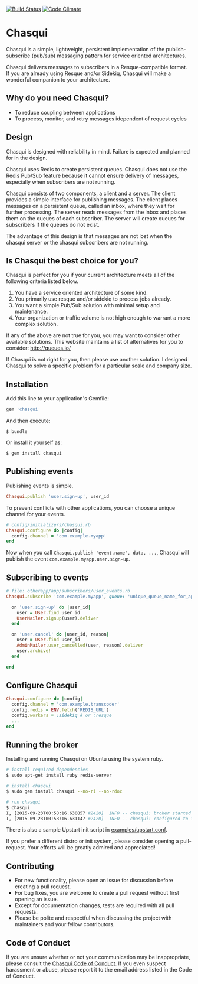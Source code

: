 [![Build Status](https://travis-ci.org/jbgo/chasqui.svg?branch=master)](https://travis-ci.org/jbgo/chasqui)
[![Code Climate](https://codeclimate.com/github/jbgo/chasqui/badges/gpa.svg)](https://codeclimate.com/github/jbgo/chasqui)

# Chasqui

Chasqui is a simple, lightweight, persistent implementation of the publish-subscribe (pub/sub)
messaging pattern for service oriented architectures.

Chasqui delivers messages to subscribers in a Resque-compatible format. If you are already
using Resque and/or Sidekiq, Chasqui will make a wonderful companion to your architecture.

## Why do you need Chasqui?

* To reduce coupling between applications
* To process, monitor, and retry messages idependent of request cycles

## Design

Chasqui is designed with reliability in mind.
Failure is expected and planned for in the design.

Chasqui uses Redis to create persistent queues. Chasqui does not use the Redis Pub/Sub feature
because it cannot ensure delivery of messages, especially when subscribers are not running.

Chasqui consists of two components, a client and a server.
The client provides a simple interface for publishing messages. The client places messages
on a persistent queue, called an inbox, where they wait for further processing.
The server reads messages from the inbox and places them on the queues of each subscriber.
The server will create queues for subscribers if the queues do not exist.

The advantage of this design is that messages are not lost when the chasqui server or the
chasqui subscribers are not running.

## Is Chasqui the best choice for you?

Chasqui is perfect for you if your current architecture meets all of the following criteria
listed below.

1. You have a service oriented architecture of some kind.
2. You primarily use resque and/or sidekiq to process jobs already.
3. You want a simple Pub/Sub solution with minimal setup and maintenance.
4. Your organization or traffic volume is not high enough to warrant a more complex solution.

If any of the above are not true for you, you may want to consider other available solutions.
This website maintains a list of alternatives for you to consider: http://queues.io/

If Chasqui is not right for you, then please use another solution. I designed Chasqui to
solve a specific problem for a particular scale and company size.

## Installation

Add this line to your application's Gemfile:

```ruby
gem 'chasqui'
```

And then execute:

    $ bundle

Or install it yourself as:

    $ gem install chasqui

## Publishing events

Publishing events is simple.

```rb
Chasqui.publish 'user.sign-up', user_id
```

To prevent conflicts with other applications, you can choose a unique channel for your events.

```rb
# config/initializers/chasqui.rb
Chasqui.configure do |config|
  config.channel = 'com.example.myapp'
end
```

Now when you call `Chasqui.publish 'event.name', data, ...`, Chasqui will publish the event
`com.example.myapp.user.sign-up`.

## Subscribing to events

```rb
# file: otherapp/app/subscribers/user_events.rb
Chasqui.subscribe 'com.example.myapp', queue: 'unique_queue_name_for_app' do

  on 'user.sign-up' do |user_id|
    user = User.find user_id
    UserMailer.signup(user).deliver
  end

  on 'user.cancel' do |user_id, reason|
    user = User.find user_id
    AdminMailer.user_cancelled(user, reason).deliver
    user.archive!
  end

end
```

## Configure Chasqui

```rb
Chasqui.configure do |config|
  config.channel = 'com.example.transcoder'
  config.redis = ENV.fetch('REDIS_URL')
  config.workers = :sidekiq # or :resque
  ...
end
```

## Running the broker

Installing and running Chasqui on Ubuntu using the system ruby.

```sh
# install required dependencies
$ sudo apt-get install ruby redis-server

# install chasqui
$ sudo gem install chasqui --no-ri --no-rdoc

# run chasqui
$ chasqui
I, [2015-09-23T00:58:16.630857 #2420]  INFO -- chasqui: broker started with pid 2420
I, [2015-09-23T00:58:16.631147 #2420]  INFO -- chasqui: configured to fetch events from inbox on #<Redis client v3.2.1 for redis://127.0.0.1:6379/0>
```

There is also a sample Upstart init script in [examples/upstart.conf](examples/upstart.conf).

If you prefer a different distro or init system, please consider opening a pull-request. Your efforts will be greatly admired and appreciated!

## Contributing

* For new functionality, please open an issue for discussion before creating a pull request.
* For bug fixes, you are welcome to create a pull request without first opening an issue.
* Except for documentation changes, tests are required with all pull requests.
* Please be polite and respectful when discussing the project with maintainers and your fellow contributors.

## Code of Conduct

If you are unsure whether or not your communication may be inappropriate, please consult the [Chasqui Code of Conduct](code-of-conduct.md).
If you even suspect harassment or abuse, please report it to the email address listed in the Code of Conduct.
